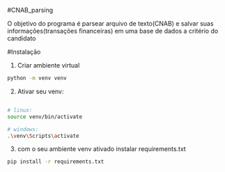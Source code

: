#CNAB_parsing

 O objetivo do programa é parsear arquivo de texto(CNAB) e salvar suas informações(transações financeiras) em uma base de dados a critério do candidato
 
 #Instalação
 1. Criar ambiente virtual
```bash
python -m venv venv
```

2. Ativar seu venv:
```bash

# linux:
source venv/bin/activate

# windows:
.\venv\Scripts\activate
```

3. com o seu ambiente venv ativado
instalar requirements.txt
```bash
pip install -r requirements.txt
```


